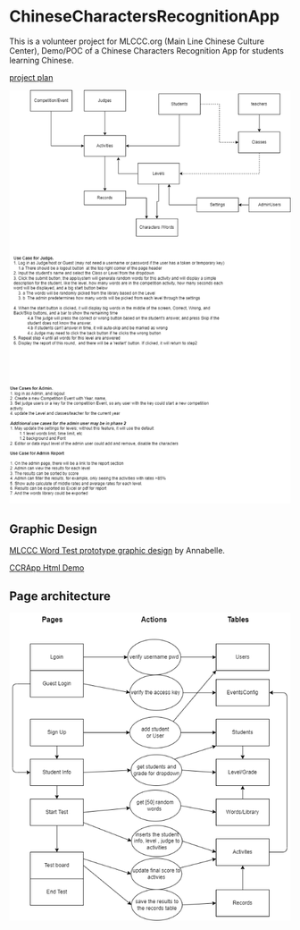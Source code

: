 # ChineseCharactersRecognitionApp
This is  a volunteer project for MLCCC.org (Main Line Chinese Culture Center), Demo/POC of a Chinese Characters Recognition App for students learning Chinese.

[project plan](./doc/ProjectPlan.md)

![](./doc/CharacterRecognitionAppDesign.drawio.png)

## Graphic Design

[MLCCC Word Test prototype graphic design](https://xd.adobe.com/view/a2d9ae3f-716f-4af7-accb-02deac8f8764-f78a/) by Annabelle.

[CCRApp Html Demo](https://stoneskin.github.io/Demo/CCRApp/login.html)

## Page architecture

![](./doc/architectureDesign.drawio.png)